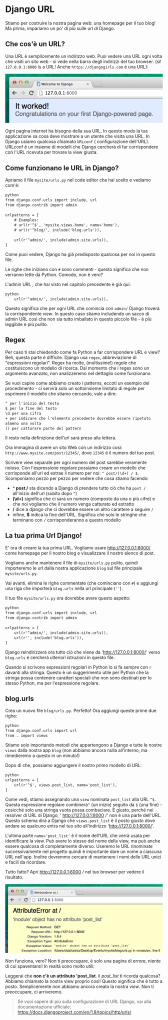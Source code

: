 # Django URL

Stiamo per costruire la nostra pagina web: una homepage per il tuo blog! Ma prima, impariamo un po' di più sulle url di Django.

## Che cos'è un URL?

Una URL è semplicemente un indirizzo web. Puoi vedere una URL ogni volta che visiti un sito web - si vede nella barra degli indirizzi del tuo browser. (sì! `127.0.0.1:8000` is a URL! Anche `https://djangogirls.com` è una URL):

![Url][1]

 [1]: images/url.png

Ogni pagina internet ha bisogno della sua URL. In questo modo la tua applicazione sa cosa deve mostrare a un utente che visita una URL. In Django usiamo qualcosa chiamato `URLconf` ( configurazione dell'URL). URLconf è un insieme di modelli che Django cercherà di far corrispondere con l'URL ricevuta per trovare la view giusta.

## Come funzionano le URL in Django?

Apriamo il file `mysite/urls.py` nel code editor che hai scelto e vediamo com'è:

    python
    from django.conf.urls import include, url
    from django.contrib import admin
    
    urlpatterns = [
        # Examples:
        # url(r'^$', 'mysite.views.home', name='home'),
        # url(r'^blog/', include('blog.urls')),
    
        url(r'^admin/', include(admin.site.urls)),
    ]
    

Come puoi vedere, Django ha già predisposto qualcosa per noi in questo file.

Le righe che iniziano con `#` sono commenti - questo significa che non verranno lette da Python. Comodo, non è vero?

L'admin URL , che hai visto nel capitolo precedente è già qui:

    python
        url(r'^admin/', include(admin.site.urls)),
    

Questo significa che per ogni URL che comincia con `admin/` Django troverà la corrispondente *view*. In questo caso stiamo includendo un sacco di admin URL così che non sia tutto imballato in questo piccolo file - è più leggibile e più pulito.

## Regex

Per caso ti stai chiedendo come fa Python a far corrispondere URL e view? Beh, questa parte è difficile. Django usa `regex`, abbreviazione di "espressioni regolari". Regex ha molte, (moltissime!) regole che costituiscono un modello di ricerca. Dal momento che i regex sono un argomento avanzato, non analizzeremo nel dettaglio come funzionano.

Se vuoi capire come abbiamo creato i patterns, eccoti un esempio del procedimento - ci servirà solo un sottoinsieme limitato di regole per esprimere il modello che stiamo cercando, vale a dire:

    ^ per l'inizio del testo
    $ per la fine del testo
    \d per una cifra
    + per indicare che l'elemento precedente dovrebbe essere ripetuto almeno una volta
    () per catturare parte del pattern
    

Il resto nella definizione dell'url sarà preso alla lettera.

Ora immagina di avere un sito Web con un indirizzo così: `http://www.mysite.com/post/12345/`, dove `12345` è il numero del tuo post.

Scrivere view separate per ogni numero del post sarebbe veramente noioso. Con l'espressione regolare possiamo creare un modello che corrisponde all'url ed estrae il numero per noi: `^ post/(\d+) / $`. Scomponiamo pezzo per pezzo per vedere che cosa stiamo facendo:

*   **^ post /** sta dicendo a Django di prendere tutto ciò che ha `post /` all'inizio dell'url (subito dopo `^`)
*   **(\d+)** significa che ci sarà un numero (composto da una o più cifre) e che noi vogliamo che il numero venga catturato ed estratto
*   **/** dice a django che ci dovrebbe essere un altro carattere a seguire `/`
*   infine, **$** indica la fine dell'URL. Significa che solo le stringhe che terminano con `/` corrisponderanno a questo modello

## La tua prima Url Django!

E' ora di creare la tua prima URL. Vogliamo usare http://127.0.0.1:8000/ come homepage per il nostro blog e visualizzare il nostro elenco di post.

Vogliamo anche mantenere il file di `mysite/urls.py` pulito, quindi importeremo le url dalla nostra applicazione `blog` sul file principale `mysite/urls.py`.

Vai avanti, elimina le righe commentate (che cominciano con `#`) e aggiungi una riga che importerà `blog.urls` nella url principale (`''`).

Il tuo file `mysite/urls.py` ora dovrebbe avere questo aspetto:

    python
    from django.conf.urls import include, url
    from django.contrib import admin
    
    urlpatterns = [
        url(r'^admin/', include(admin.site.urls)),
        url(r'', include('blog.urls')),
    ]
    

Django reindirizzerà ora tutto ciò che viene da 'http://127.0.0.1:8000/' verso `blog.urls` e cercherà ulteriori istruzioni in questo file.

Quando si scrivono espressioni regolari in Python lo si fa sempre con `r` davanti alla stringa. Questo è un suggerimento utile per Python che la stringa possa contenere caratteri speciali che non sono destinati per lo stesso Python, ma per l'espressione regolare.

## blog.urls

Crea un nuovo file `blog/urls.py`. Perfetto! Ora aggiungi queste prime due righe:

    python
    from django.conf.urls import url
    from . import views
    

Stiamo solo importando metodi che appartengono a Django e tutte le nostre `views` dalla nostra app `blog` (non abbiamo ancora nulla all'interno, ma rimedieremo a questo in un minuto!)

Dopo di che, possiamo aggiungere il nostro primo modello di URL:

    python
    urlpatterns = [
        url(r'^$', views.post_list, name='post_list'),
    ]
    

Come vedi, stiamo assegnando una `view` nominata `post_list` alla URL `^$`. Questa espressione regolare combinerà`^` (un inizio) seguito da `$` (una fine) - cosicché solo una stringa vuota possa combaciare. È giusto, perché nei resolver di URL di Django, ' http://127.0.0.1:8000 /' non è una parte dell'URL. Questo schema dirà a Django che `views.post_list` è il posto giusto dove andare se qualcuno entra nel tuo sito all'indirizzo 'http://127.0.0.1:8000/'.

L'ultima parte `name='post_list'` è il nome dell'URL che verrà usata per identificare la view. Può avere lo stesso del nome della view, ma può anche essere qualcosa di completamente diverso. Useremo le URL rinominate successivamente nel progetto quindi è importante dare un nome a ciascuna URL nell'app. Inoltre dovremmo cercare di mantenere i nomi delle URL unici e facili da ricordare.

Tutto fatto? Apri http://127.0.0.1:8000 / nel tuo browser per vedere il risultato.

![Errore][2]

 [2]: images/error1.png

Non funziona, vero? Non ti preoccupare, è solo una pagina di errore, niente di cui spaventarsi! In realtà sono molto utili:

Leggerai che **non c'è un attributo 'post_list**. il *post_list* ti ricorda qualcosa? Abbiamo chiamato la nostra view proprio così! Questo significa che è tutto a posto. Semplicemente non abbiamo ancora creato la nostra *view*. Non ti preoccupare, ci arriveremo.

> Se vuoi sapere di più sulla configurazione di URL Django, vai alla documentazione ufficiale: https://docs.djangoproject.com/en/1.8/topics/http/urls/